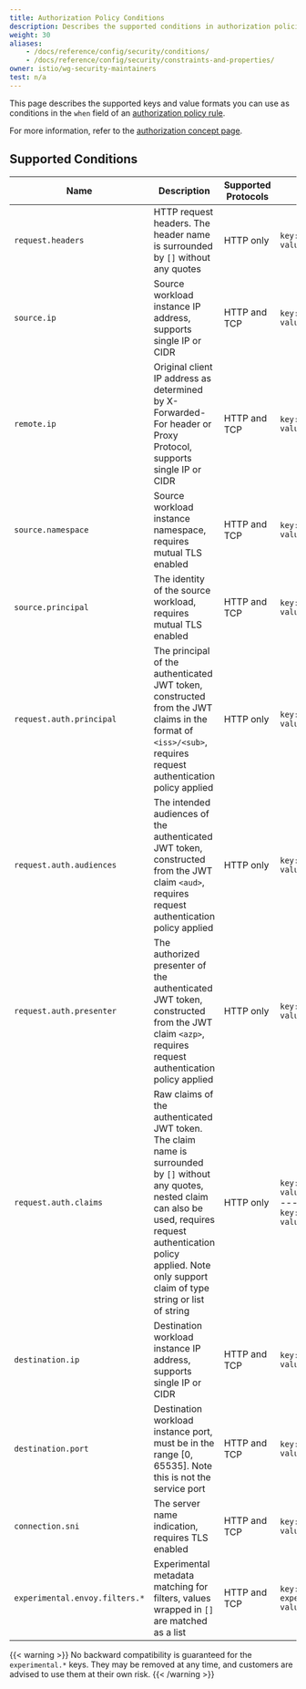 ```yaml
---
title: Authorization Policy Conditions
description: Describes the supported conditions in authorization policies.
weight: 30
aliases:
    - /docs/reference/config/security/conditions/
    - /docs/reference/config/security/constraints-and-properties/
owner: istio/wg-security-maintainers
test: n/a
---
```


This page describes the supported keys and value formats you can use as conditions
in the `when` field of an [authorization policy rule](/pt-br/docs/reference/config/security/authorization-policy/#Rule).

For more information, refer to the [authorization concept page](/pt-br/docs/concepts/security/#authorization).

## Supported Conditions

| Name | Description | Supported Protocols | Example |
|------|-------------|--------------------|---------|
| `request.headers` | HTTP request headers. The header name is surrounded by `[]` without any quotes | HTTP only | `key: request.headers[User-Agent]`<br/>`values: ["Mozilla/*"]` |
| `source.ip`  | Source workload instance IP address, supports single IP or CIDR | HTTP and TCP | `key: source.ip`<br/>`values: ["10.1.2.3", "10.2.0.0/16"]` |
| `remote.ip`  | Original client IP address as determined by X-Forwarded-For header or Proxy Protocol, supports single IP or CIDR | HTTP and TCP | `key: remote.ip`<br />`values: ["10.1.2.3", "10.2.0.0/16"]` |
| `source.namespace`  | Source workload instance namespace, requires mutual TLS enabled | HTTP and TCP | `key: source.namespace`<br/>`values: ["default"]` |
| `source.principal` | The identity of the source workload, requires mutual TLS enabled | HTTP and TCP | `key: source.principal`<br/>`values: ["cluster.local/ns/default/sa/productpage"]` |
| `request.auth.principal` | The principal of the authenticated JWT token, constructed from the JWT claims in the format of `<iss>/<sub>`, requires request authentication policy applied | HTTP only | `key: request.auth.principal`<br/>`values: ["issuer.example.com/subject-admin"]` |
| `request.auth.audiences` | The intended audiences of the authenticated JWT token, constructed from the JWT claim `<aud>`, requires request authentication policy applied | HTTP only | `key: request.auth.audiences`<br/>`values: ["example.com"]` |
| `request.auth.presenter` | The authorized presenter of the authenticated JWT token, constructed from the JWT claim `<azp>`, requires request authentication policy applied | HTTP only | `key: request.auth.presenter`<br/>`values: ["123456789012.example.com"]` |
| `request.auth.claims` | Raw claims of the authenticated JWT token. The claim name is surrounded by `[]` without any quotes, nested claim can also be used, requires request authentication policy applied. Note only support claim of type string or list of string | HTTP only | `key: request.auth.claims[iss]`<br/>`values: ["*@foo.com"]`<br/>---<br/>`key: request.auth.claims[nested1][nested2]`<br/>`values: ["some-value"]` |
| `destination.ip` | Destination workload instance IP address, supports single IP or CIDR | HTTP and TCP | `key: destination.ip`<br/>`values: ["10.1.2.3", "10.2.0.0/16"]` |
| `destination.port` | Destination workload instance port, must be in the range [0, 65535]. Note this is not the service port | HTTP and TCP | `key: destination.port`<br/>`values: ["80", "443"]` |
| `connection.sni` | The server name indication, requires TLS enabled | HTTP and TCP | `key: connection.sni`<br/>`values: ["www.example.com"]` |
| `experimental.envoy.filters.*` | Experimental metadata matching for filters, values wrapped in `[]` are matched as a list | HTTP and TCP | `key: experimental.envoy.filters.network.mysql_proxy[db.table]`<br/>`values: ["[update]"]` |

{{< warning >}}
No backward compatibility is guaranteed for the `experimental.*` keys. They may be removed
at any time, and customers are advised to use them at their own risk.
{{< /warning >}}

